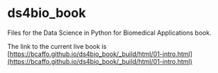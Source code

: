 # ds4bio_book
Files for the Data Science in Python for Biomedical Applications book.

The link to the current live book is [https://bcaffo.github.io/ds4bio_book/_build/html/01-intro.html](https://bcaffo.github.io/ds4bio_book/_build/html/01-intro.html)

